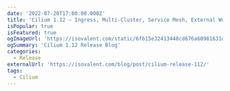 ```yaml
---
date: '2022-07-20T17:00:00.000Z'
title: 'Cilium 1.12 – Ingress, Multi-Cluster, Service Mesh, External Workloads, and much more'
isPopular: true
isFeatured: true
ogImageUrl: 'https://isovalent.com/static/6fb15e32413448cd676a60981631d7d7/afb15/social-preview-112-1-scaled.webp'
ogSummary: 'Cilium 1.12 Release Blog'
categories:
  - Release
externalUrl: 'https://isovalent.com/blog/post/cilium-release-112/'
tags:
  - Cilium
---
```

